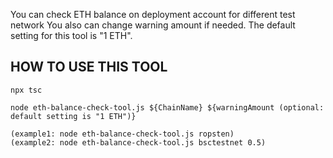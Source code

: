 You can check ETH balance on deployment account for different test network
You also can change warning amount if needed. The default setting for this tool is "1 ETH".

## HOW TO USE THIS TOOL
```
npx tsc

node eth-balance-check-tool.js ${ChainName} ${warningAmount (optional: default setting is "1 ETH")}

(example1: node eth-balance-check-tool.js ropsten)
(example2: node eth-balance-check-tool.js bsctestnet 0.5)
```